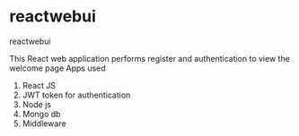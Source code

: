 # reactwebui
reactwebui

This React web application performs register and authentication to view the welcome page
Apps used
1. React JS
2. JWT token for authentication 
3. Node js
4. Mongo db
5. Middleware